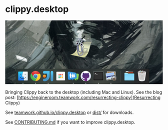 # clippy.desktop

![Mac OS X screenshot](docs/images/mac.png)

Bringing Clippy back to the desktop (including Mac and Linux). See the blog post: [https://engineroom.teamwork.com/resurrecting-clippy](Resurrecting Clippy)

See [teamwork.github.io/clippy.desktop](https://teamwork.github.io/clippy.desktop) or [dist/](dist/) for downloads.

See [CONTRIBUTING.md](CONTRIBUTING.md) if you want to improve clippy.desktop.